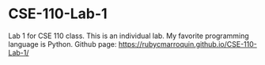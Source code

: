 # CSE-110-Lab-1
Lab 1 for CSE 110 class. This is an individual lab. 
My favorite programming language is Python.
Github page: https://rubycmarroquin.github.io/CSE-110-Lab-1/
